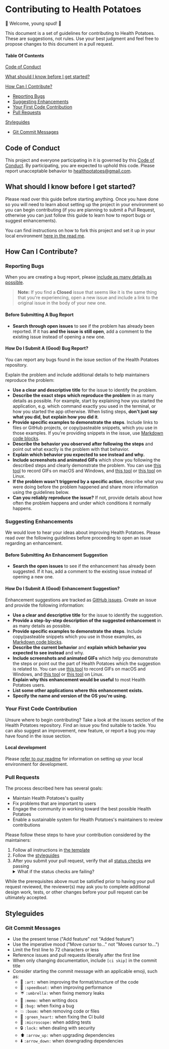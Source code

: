 # Contributing to Health Potatoes

:high_brightness: Welcome, young spud! :high_brightness:

This document is a set of guidelines for contributing to Health Potatoes. These are suggestions, not rules. Use your best judgment and feel free to propose changes to this document in a pull request.

#### Table Of Contents

[Code of Conduct](#code-of-conduct)

[What should I know before I get started?](#what-should-i-know-before-i-get-started)

[How Can I Contribute?](#how-can-i-contribute)

- [Reporting Bugs](#reporting-bugs)
- [Suggesting Enhancements](#suggesting-enhancements)
- [Your First Code Contribution](#your-first-code-contribution)
- [Pull Requests](#pull-requests)

[Styleguides](#styleguides)

- [Git Commit Messages](#git-commit-messages)

## Code of Conduct

This project and everyone participating in it is governed by this [Code of Conduct](CODEOFCONDUCT.md). By participating, you are expected to uphold this code. Please report unacceptable behavior to [healthpotatoes@gmail.com](mailto:healthpotatoes@gmail.com).

## What should I know before I get started?

Please read over this guide before starting anything. Once you have done so you will need to learn about setting up the project in your environment so you can begin contributing (if you are planning to submit a Pull Request, otherwise you can just follow this guide to learn how to report bugs or suggest enhancements).

You can find instructions on how to fork this project and set it up in your local environment [here in the read me](README.md).

## How Can I Contribute?

### Reporting Bugs

When you are creating a bug report, please [include as many details as possible](#how-do-i-submit-a-good-bug-report).

> **Note:** If you find a **Closed** issue that seems like it is the same thing that you're experiencing, open a new issue and include a link to the original issue in the body of your new one.

#### Before Submitting A Bug Report

- **Search through open issues** to see if the problem has already been reported. If it has **and the issue is still open**, add a comment to the existing issue instead of opening a new one.

#### How Do I Submit A (Good) Bug Report?

You can report any bugs found in the issue section of the Health Potatoes repository.

Explain the problem and include additional details to help maintainers reproduce the problem:

- **Use a clear and descriptive title** for the issue to identify the problem.
- **Describe the exact steps which reproduce the problem** in as many details as possible. For example, start by explaining how you started the application, e.g. which command exactly you used in the terminal, or how you started the app otherwise. When listing steps, **don't just say what you did, but explain how you did it**.
- **Provide specific examples to demonstrate the steps**. Include links to files or GitHub projects, or copy/pasteable snippets, which you use in those examples. If you're providing snippets in the issue, use [Markdown code blocks](https://help.github.com/articles/markdown-basics/#multiple-lines).
- **Describe the behavior you observed after following the steps** and point out what exactly is the problem with that behavior.
- **Explain which behavior you expected to see instead and why.**
- **Include screenshots and animated GIFs** which show you following the described steps and clearly demonstrate the problem. You can use [this tool](https://www.cockos.com/licecap/) to record GIFs on macOS and Windows, and [this tool](https://github.com/colinkeenan/silentcast) or [this tool](https://github.com/GNOME/byzanz) on Linux.
- **If the problem wasn't triggered by a specific action**, describe what you were doing before the problem happened and share more information using the guidelines below.
- **Can you reliably reproduce the issue?** If not, provide details about how often the problem happens and under which conditions it normally happens.

### Suggesting Enhancements

We would love to hear your ideas about improving Health Potatoes. Please read over the following guidelines before proceeding to open an issue regarding an enhancement.

#### Before Submitting An Enhancement Suggestion

- **Search the open issues** to see if the enhancement has already been suggested. If it has, add a comment to the existing issue instead of opening a new one.

#### How Do I Submit A (Good) Enhancement Suggestion?

Enhancement suggestions are tracked as [GitHub issues](https://guides.github.com/features/issues/). Create an issue and provide the following information:

- **Use a clear and descriptive title** for the issue to identify the suggestion.
- **Provide a step-by-step description of the suggested enhancement** in as many details as possible.
- **Provide specific examples to demonstrate the steps**. Include copy/pasteable snippets which you use in those examples, as [Markdown code blocks](https://help.github.com/articles/markdown-basics/#multiple-lines).
- **Describe the current behavior** and **explain which behavior you expected to see instead** and why.
- **Include screenshots and animated GIFs** which help you demonstrate the steps or point out the part of Health Potatoes which the suggestion is related to. You can use [this tool](https://www.cockos.com/licecap/) to record GIFs on macOS and Windows, and [this tool](https://github.com/colinkeenan/silentcast) or [this tool](https://github.com/GNOME/byzanz) on Linux.
- **Explain why this enhancement would be useful** to most Health Potatoes users.
- **List some other applications where this enhancement exists.**
- **Specify the name and version of the OS you're using.**

### Your First Code Contribution

Unsure where to begin contributing? Take a look at the issues section of the Health Potatoes repository. Find an issue you find suitable to tackle. You can also suggest an improvement, new feature, or report a bug you may have found in the issue section.

#### Local development

Please [refer to our readme](README.md) for information on setting up your local environment for development.

### Pull Requests

The process described here has several goals:

- Maintain Health Potatoes's quality
- Fix problems that are important to users
- Engage the community in working toward the best possible Health Potatoes
- Enable a sustainable system for Health Potatoes's maintainers to review contributions

Please follow these steps to have your contribution considered by the maintainers:

1. Follow all instructions in [the template](PULL_REQUEST_TEMPLATE.md)
2. Follow the [styleguides](#styleguides)
3. After you submit your pull request, verify that all [status checks](https://help.github.com/articles/about-status-checks/) are passing <details><summary>What if the status checks are failing?</summary>If a status check is failing, and you believe that the failure is unrelated to your change, please leave a comment on the pull request explaining why you believe the failure is unrelated. A maintainer will re-run the status check for you. If we conclude that the failure was a false positive, then we will open an issue to track that problem with our status check suite.</details>

While the prerequisites above must be satisfied prior to having your pull request reviewed, the reviewer(s) may ask you to complete additional design work, tests, or other changes before your pull request can be ultimately accepted.

## Styleguides

### Git Commit Messages

- Use the present tense ("Add feature" not "Added feature")
- Use the imperative mood ("Move cursor to..." not "Moves cursor to...")
- Limit the first line to 72 characters or less
- Reference issues and pull requests liberally after the first line
- When only changing documentation, include `[ci skip]` in the commit title
- Consider starting the commit message with an applicable emoji, such as:
  - :art: `:art:` when improving the format/structure of the code
  - :speedboat: `:speedboat:` when improving performance
  - :umbrella: `:umbrella:` when fixing memory leaks
  - :memo: `:memo:` when writing docs
  - :bug: `:bug:` when fixing a bug
  - :boom: `:boom:` when removing code or files
  - :green_heart: `:green_heart:` when fixing the CI build
  - :microscope: `:microscope:` when adding tests
  - :lock: `:lock:` when dealing with security
  - :arrow_up: `:arrow_up:` when upgrading dependencies
  - :arrow_down: `:arrow_down:` when downgrading dependencies
